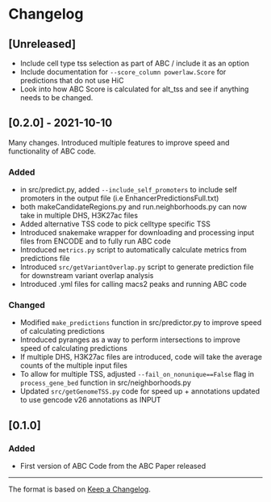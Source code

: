 # Changelog
## [Unreleased]
- Include cell type tss selection as part of ABC / include it as an option
- Include documentation for `--score_column powerlaw.Score` for predictions that do not use HiC
- Look into how ABC Score is calculated for alt_tss and see if anything needs to be changed.

## [0.2.0] - 2021-10-10

Many changes. Introduced multiple features to improve speed and functionality of ABC code. 

### Added
- in src/predict.py, added `--include_self_promoters` to include self promoters in the output file (i.e EnhancerPredictionsFull.txt)
- both makeCandidateRegions.py and run.neighborhoods.py can now take in multiple DHS, H3K27ac files 
- Added alternative TSS code to pick celltype specific TSS 
- Introduced snakemake wrapper for downloading and processing input files from ENCODE and to fully run ABC code
- Introduced `metrics.py` script to automatically calculate metrics from predictions file 
- Introduced `src/getVariantOverlap.py` script to generate prediction file for downstream variant overlap analysis
- Introduced .yml files for calling macs2 peaks and running ABC code

### Changed
- Modified `make_predictions` function in src/predictor.py to improve speed of calculating predictions
- Introduced pyranges as a way to perform intersections to improve speed of calculating predictions
- If multiple DHS, H3K27ac files are introduced, code will take the average counts of the multiple input files
- To allow for multiple TSS, adjusted `--fail_on_nonunique==False` flag in `process_gene_bed` function in src/neighborhoods.py 
- Updated `src/getGenomeTSS.py` code for speed up + annotations updated to use gencode v26 annotations as INPUT

## [0.1.0]
### Added
- First version of ABC Code from the ABC Paper released

--- 
The format is based on [Keep a Changelog](https://keepachangelog.com/en/1.0.0/).

